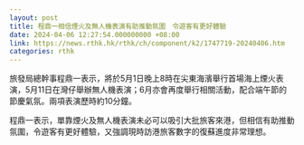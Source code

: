```yaml
---
layout: post
title: 程鼎一相信煙火及無人機表演有助推動氛圍　令遊客有更好體驗
date: 2024-04-06 12:27:54.000000000 +08:00
link: https://news.rthk.hk/rthk/ch/component/k2/1747719-20240406.htm
categories: rthk
---
```


旅發局總幹事程鼎一表示，將於5月1日晚上8時在尖東海濱舉行首場海上煙火表演，5月11日在灣仔舉辦無人機表演；6月亦會再度舉行相關活動，配合端午節的節慶氣氛。兩項表演歷時約10分鐘。

程鼎一表示，單靠煙火及無人機表演未必可以吸引大批旅客來港，但相信有助推動氛圍，令遊客有更好體驗，又強調現時訪港旅客數字的復蘇進度非常理想。
